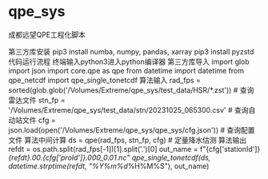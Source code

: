 # qpe_sys
成都远望QPE工程化脚本

第三方库安装
pip3 install numba, numpy, pandas, xarray
pip3 install pyzstd
代码运行流程
终端输入python3进入python编译器
第三方库导入
import glob
import json
import core.qpe as qpe
from datetime import datetime
from qpe_netcdf import qpe_single_tonetcdf
算法输入
rad_fps = sorted(glob.glob('/Volumes/Extreme/qpe_sys/test_data/HSR/*.zst')) # 查询雷达文件
stn_fp = '/Volumes/Extreme/qpe_sys/test_data/stn/20231025_065300.csv' # 查询自动站文件
cfg = json.load(open('/Volumes/Extreme/qpe_sys/qpe_sys/cfg.json')) # 查询配置文件
算法中间计算
ds = qpe(rad_fps, stn_fp, cfg) # 定量降水估测
算法输出
refdt = os.path.split(rad_fps[-1])[1].split('.')[0]
out_name = f"{cfg['stationId']}_{refdt}.00.{cfg['proId']}.000_0.01.nc"
qpe_single_tonetcdf(ds, datetime.strptime(refdt, "%Y%m%d_%H%M%S"), out_name)
